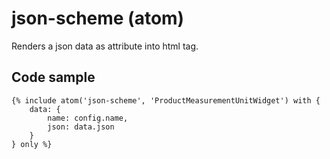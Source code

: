 # json-scheme (atom)

Renders a json data as attribute into html tag.

## Code sample 

```
{% include atom('json-scheme', 'ProductMeasurementUnitWidget') with {
    data: {
        name: config.name,
        json: data.json
    }
} only %}
```
